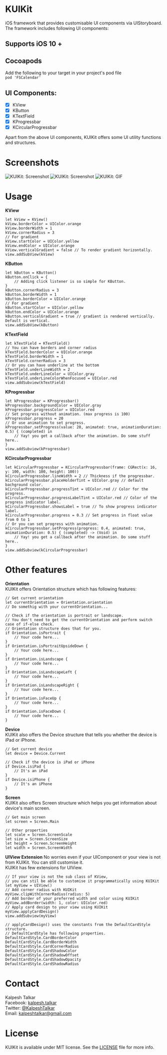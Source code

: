 # KUIKit
iOS framework that provides customisable UI components via UIStoryboard.
The framework includes following UI components:

## Supports iOS 10 +

## Cocoapods
Add the following to your target in your project's pod file
<br>
```pod 'FSCalendar'```

## UI Components:

- [x] KView
- [x] KButton
- [x] KTextField
- [x] KProgressbar
- [x] KCircularProgressbar

Apart from the above UI components, KUIKit offers some UI utility functions and structures.

# Screenshots

![KUIKit: Screenshot](https://github.com/KalpeshTalkar/KUIKit/blob/master/Screenshots/KUIKit_SS_2.png)
![KUIKit: Screenshot](https://github.com/KalpeshTalkar/KUIKit/blob/master/Screenshots/KUIKit_SS_1.png)
![KUIKit: GIF](https://github.com/KalpeshTalkar/KUIKit/blob/master/Screenshots/KUIKit_ScreenRecord.gif)

# Usage

**KView**
```
let kView = KView()
kView.borderColor = UIColor.orange
kView.borderWidth = 1
kView.cornerRadius = 3
// For gradient
kView.startColor = UIColor.yellow
kView.endColor = UIColor.orange
kView.verticalGradient = false // To render gradient horizontally.
view.addSubView(kView)
```

**KButton**
```
let kButton = KButton()
kButton.onClick = {
    // Adding click listener is so simple for KButton.
}
kButton.cornerRadius = 3
kButton.borderWidth = 1
kButton.borderColor = UIColor.orange
// For gradient
kButton.startColor = UIColor.yellow
kButton.endColor = UIColor.orange
kButton.verticalGradient = true // gradient is rendered vertically. Default is vertical.
view.addSubView(kButton)
```

**KTextField**
```
let kTextField = KTextField()
// You can have borders and corner radius
kTextField.borderColor = UIColor.orange
kTextField.borderWidth = 1
kTextField.cornerRadius = 3
// Or you can have underline at the bottom
kTextField.underLineWidth = 2
kTextField.underLineColor = UIColor.gray
kTextField.underLineColorWhenFocused = UIColor.red
view.addSubview(kTextField)
```

**KProgressbar**
```
let kProgressbar = KProgressbar()
kProgressbar.backgroundColor = UIColor.gray
kProgressbar.progressColor = UIColor.red
// Set progress without animation. (max progress is 100)
kProgressbar.progress = 20
// Or use animation to set progress.
kProgressbar.setProgress(value: 20, animated: true, animationDuration: 0.5) { (completed) in
    // Yay! you get a callback after the animation. Do some stuff here..
}
view.addSubview(kProgressbar)
```

**KCircularProgressbar**
```
let kCircularProgressbar = KCircularProgressbar(frame: CGRect(x: 16, y: 100, width: 100, height: 100))
kCircularProgressbar.lineWidth = 2 // Thickness if the progressbar.
kCircularProgressbar.placeHolderTint = UIColor.gray // default bachground color.
kCircularProgressbar.progressTint = UIColor.red // Color for the progress.
kCircularProgressbar.progressLabelTint = UIColor.red // Color of the progress indicator label.
kCircularProgressbar.showsLabel = true // To show progress indicator label.
kCircularProgressbar.progress = 0.3 // Set progress in float value from 0 to 1
// Or you can set progress with animation.
kCircularProgressbar.setProgress(progress: 0.4, animated: true, animationDuration: 0.5) { (completed) -> (Void) in
    // Yay! you get a callback after the animation. Do some stuff here..
}
view.addSubview(kCircularProgressbar)
```

# Other features
**Orientation**
<br>
KUIKit offers Orientation structure which has following features:
```
// Get current orientation
let currentOrientation = Orientation.orientation
// Do somethig with your currentOrientation...

// Check if the orientation is portrait or landscape.
// You don't need to get the currentOrientation and perform switch case of if-else check.
// Orientation structure does that for you.
if Orientation.isPortrait {
    // Your code here...
}
if Orientation.isPortraitUpsideDown {
    // Your code here...
}
if Orientation.isLandscape {
    // Your code here...
}
if Orientation.isLandscapeLeft {
    // Your code here...
}
if Orientation.isLandscapeRight {
    // Your code here...
}
if Orientation.isFaceUp {
    // Your code here...
}
if Orientation.isFaceDown {
    // Your code here...
}
```

**Device**
<br>
KUIKit also offers the Device structure that tells you whether the device is iPad or iPhone.
```
// Get current device
let device = Device.Current

// Check if the device is iPad or iPhone
if Device.isiPad {
    // It's an iPad
}
if Device.isiPhone {
    // It's an iPhone
}
```

**Screen**
<br>
KUIKit also offers Screen structure which helps you get information about device's main screen.
```
// Get main screen
let screen = Screen.Main

// Other properties
let scale = Screen.ScreenScale
let size = Screen.ScreenSize
let height = Screen.ScreenHeight
let width = Screen.ScreenWidth
```

**UIView Extension**
No worries even if your UIComponent or your view is not from KUIKit. You can still customise it.
<br>
KUIKit has few extensions for UIView.
<br>
```
// If your view is not the sub class of KView,
// you can stil be able to customise it programmatically using KUIKit
let myView = UIView()
// Add corner radius with KUIKit
myView.clipWithCornerRadius(radius: 5)
// Add border of your preferred width and color using KUIKit
myView.addBorder(width: 1, color: UIColor.red)
// Apply card design to your view using KUIKit
myView.applyCardDesign()
view.addSubview(myView)

// applyCardDesign() uses the constants from the DefaultCardStyle structure.
// DefaultCardStyle has following properties.
DefaultCardStyle.CardBorderColor
DefaultCardStyle.CardBorderWidth
DefaultCardStyle.CardCornerRadius
DefaultCardStyle.CardShadowColor
DefaultCardStyle.CardShadowOffset
DefaultCardStyle.CardShadowOpacity
DefaultCardStyle.CardShadowRadius
```

# Contact

Kalpesh Talkar
<br>
Facebook: [kalpesh.talkar](https://www.facebook.com/kalpesh.talkar)
<br>
Twitter: [@KalpeshTalkar](https://twitter.com/kalpeshtalkar)
<br>
Email: kalpeshtalkar@gmail.com


# License

KUIKit is available under MIT license. See the [LICENSE](https://github.com/KalpeshTalkar/KUIKit/blob/master/LICENSE.md) file for more info.
